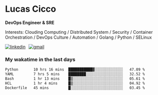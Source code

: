 # Lucas Cicco

**DevOps Engineer & SRE**

Interests: Clouding Computing / Distributed System / Security / Container Orchestration / DevOps Culture / Automation / Golang / Python / SELinux
 
<div style="display: flex; align-items: center; gap: 10px;">
  <a href="https://www.linkedin.com/in/lucas-vitor-de-cicco" target="_blank">
    <img
      src="https://img.shields.io/badge/-LinkedIn-%230077B5?style=for-the-badge&logo=linkedin&logoColor=white"
      alt="linkedin"
      target="_blank" 
    />
  </a>
  <a href="mailto:lucasvitorx1@gmail.com">
      <img
        src="https://img.shields.io/badge/-Gmail-%23333?style=for-the-badge&logo=gmail&logoColor=white"
        alt="gmail"
        target="_blank"
      />
  </a>
</div>

### My wakatime in the last days

<!--START_SECTION:waka-->

```txt
Python       10 hrs 16 mins  ███████████▓░░░░░░░░░░░░░   47.09 %
YAML         7 hrs 5 mins    ████████░░░░░░░░░░░░░░░░░   32.52 %
Bash         1 hr 13 mins    █▒░░░░░░░░░░░░░░░░░░░░░░░   05.61 %
HCL          1 hr 4 mins     █▒░░░░░░░░░░░░░░░░░░░░░░░   04.92 %
Dockerfile   45 mins         █░░░░░░░░░░░░░░░░░░░░░░░░   03.45 %
```

<!--END_SECTION:waka-->

